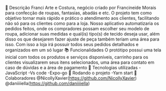 📝 Descrição
Franci Arte e Costura, negócio criado por Francineide Morais para 
confecção de roupas, fantasias, abadás e etc.
O projeto tem como objetivo tornar mais rápido e prático o atendimento 
aos clientes, facilitando não só para os clientes como para a loja. Nosso 
aplicativo automatizaria os pedidos feitos, onde os compradores possam 
escolher seu modelo de roupa, adicionar suas medidas e qual(is) tipo(s) de 
tecido deseja usar, além disso os que desejarem fazer ajuste de peça também 
teriam uma área para isso. Com isso a loja irá possuir todos seus pedidos 
detalhados e organizados em um só lugar
📚 Funcionalidades
O protótipo possui uma tela inicial com todos os produtos e serviços 
disponíveis, carrinho para os clientes visualizarem seus itens selecionados, 
uma área para contato em caso de dúvidas e a área de pagamento
🔧 Tecnologias utilizadas
-JavaScript
-Vs code
-Expo-go
🚀 Rodando o projeto
-Yarn start
🤝 Colaboradores
@NicollyXavier(https://github.com/NicollyXavier)
@daniiiiella(https://github.com/daniiiiella)

